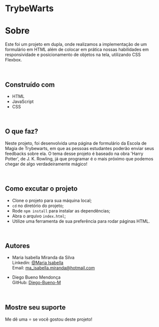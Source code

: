 # TrybeWarts

# Sobre

<p>Este foi um projeto em dupla, onde realizamos a implementação de um formulário em HTML além de colocar em prática nossas habilidades em responsividade e posicionamento de objetos na tela, utilizando CSS Flexbox.<br><p>

<br>

## Construído com
  
- HTML
- JavaScript
- CSS

<br>

## O que faz?
  
Neste projeto, foi desenvolvida uma página de formulário da Escola de Magia de Trybewarts, em que as pessoas estudantes poderão enviar seus feedbacks sobre ela. O tema desse projeto é baseado na obra 'Harry Potter', de J. K. Rowling, já que programar é o mais próximo que podemos chegar de algo verdadeiramente mágico!

<br>

## Como excutar o projeto

- Clone o projeto para sua máquina local;
- `cd` no diretório do projeto;
- Rode `npm install` para instalar as dependências;
- Abra o arquivo `index.html`;
- Utilize uma ferramenta de sua preferência para rodar páginas HTML.

<br>

## Autores

- Maria Isabella Miranda da Silva <br>
  Linkedin: [@Maria Isabella](https://www.linkedin.com/in/maria-isabella-miranda/) <br>
  Email: ma_isabella.miranda@hotmail.com
  
- Diego Bueno Mendonça <br>
  GitHub: [Diego-Bueno-M](https://github.com/Diego-Bueno-M)

<br>

## Mostre seu suporte

Me dê uma ⭐️ se você gostou deste projeto!
